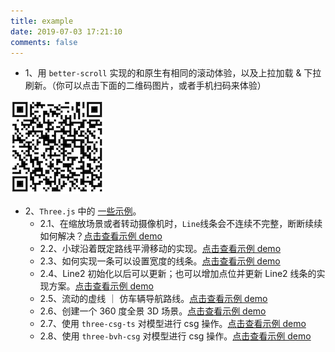 ```yaml
---
title: example
date: 2019-07-03 17:21:10
comments: false
---
```


- 1、用 `better-scroll` 实现的和原生有相同的滚动体验，以及上拉加载 & 下拉刷新。（你可以点击下面的二维码图片，或者手机扫码来体验）

<a href="../my-example/bs-pullup-pulldown" style="width: 100px">![bs-pullup-pulldown](/images/qr-bs-pullup-pulldown.png)</a>

- 2、`Three.js` 中的 [一些示例](../my-example/three-demo)。
  - 2.1、在缩放场景或者转动摄像机时，`Line`线条会不连续不完整，断断续续如何解决？[点击查看示例 demo](../my-example/three-demo/line-display-none.html)
  - 2.2、小球沿着既定路线平滑移动的实现。[点击查看示例 demo](../my-example/three-demo/sphere-sport.html)
  - 2.3、如何实现一条可以设置宽度的线条。[点击查看示例 demo](../my-example/three-demo/line-fat.html)
  - 2.4、Line2 初始化以后可以更新；也可以增加点位并更新 Line2 线条的实现方案。[点击查看示例 demo](../my-example/three-demo/line2-update.html)
  - 2.5、流动的虚线 ｜ 仿车辆导航路线。[点击查看示例 demo](../my-example/three-demo/dashed-fluid-road.html)
  - 2.6、创建一个 360 度全景 3D 场景。[点击查看示例 demo](../my-example/three-demo/simple-3d-scene.html)
  - 2.7、使用 `three-csg-ts` 对模型进行 csg 操作。[点击查看示例 demo](../my-example/three-demo/three-csg-ts.html)
  - 2.8、使用 `three-bvh-csg` 对模型进行 csg 操作。[点击查看示例 demo](../my-example/three-demo/three-bvh-csg.html)
